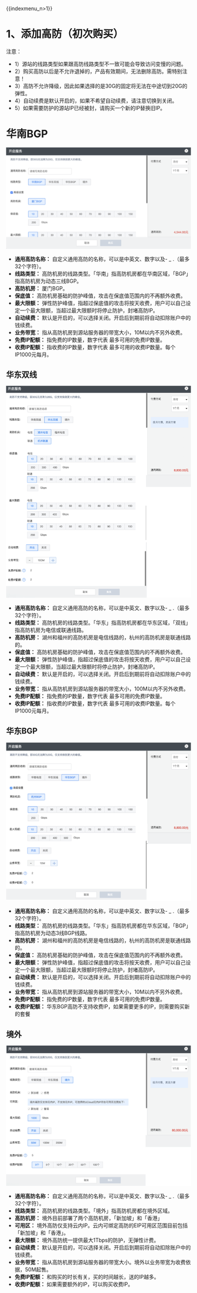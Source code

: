 {{indexmenu_n>1}}

# 1、添加高防（初次购买）

注意：

  - 1）源站的线路类型如果跟高防线路类型不一致可能会导致访问变慢的问题。
  - 2）购买高防以后是不允许退掉的，产品有效期间，无法删除高防。需特别注意！
  - 3）高防不允许降级，因此如果选择的是30G的固定将无法在中途切到20G的弹性。
  - 4）自动续费是默认开启的，如果不希望自动续费，请注意切换到关闭。
  - 5）如果需要防护的源站IP已经被封，请购买一个新的IP替换旧IP。

# 华南BGP

![](/images/opintro/华南bgp.png)

  - **通用高防名称：** 自定义通用高防的名称，可以是中英文、数字以及- \_ .（最多32个字符）。
  - **线路类型：** 高防机房的线路类型。「华南」指高防机房都在华南区域，「BGP」指高防机房为动态三线BGP。
  - **高防机房：** 厦门BGP。
  - **保底值：** 高防机房基础的防护峰值，攻击在保底值范围内的不再额外收费。
  - **最大限额：** 弹性防护峰值，指超过保底值的攻击将按天收费，用户可以自己设定一个最大限额，当超过最大限额时将停止防护，封堵高防IP。
  - **自动续费：** 默认是开启的，可以选择关闭。开启后到期前将自动扣除账户中的钱续费。
  - **业务带宽：** 指从高防机房到源站服务器的带宽大小，10M以内不另外收费。
  - **免费IP配额：** 指免费的IP数量，数字代表 最多可用的免费IP数量。
  - **收费IP配额：** 指收费的IP数量，数字代表 最多可用的收费IP数量。每个IP1000元每月。

## 华东双线

![](/images/opintro/game/华东双线.png)

  - **通用高防名称：** 自定义通用高防的名称，可以是中英文、数字以及- \_ .（最多32个字符）。
  - **线路类型：** 高防机房的线路类型。「华东」指高防机房都在华东区域，「双线」指高防机房为电信或联通线路。
  - **高防机房：** 湖州和福州的高防机房是电信线路的，杭州的高防机房是联通线路的。
  - **保底值：** 高防机房基础的防护峰值，攻击在保底值范围内的不再额外收费。
  - **最大限额：** 弹性防护峰值，指超过保底值的攻击将按天收费，用户可以自己设定一个最大限额，当超过最大限额时将停止防护，封堵高防IP。
  - **自动续费：** 默认是开启的，可以选择关闭。开启后到期前将自动扣除账户中的钱续费。
  - **业务带宽：** 指从高防机房到源站服务器的带宽大小，100M以内不另外收费。
  - **免费IP配额：** 指免费的IP数量，数字代表 最多可用的免费IP数量。
  - **收费IP配额：** 指收费的IP数量，数字代表 最多可用的收费IP数量。每个IP1000元每月。

## 华东BGP

![](/images/opintro/华东bgp.png)

  - **通用高防名称：** 自定义通用高防的名称，可以是中英文、数字以及- \_ .（最多32个字符）。
  - **线路类型：** 高防机房的线路类型。「华东」指高防机房都在华东区域，「BGP」指高防机房为动态3线BGP线路。
  - **高防机房：** 湖州和福州的高防机房是电信线路的，杭州的高防机房是联通线路的。
  - **保底值：** 高防机房基础的防护峰值，攻击在保底值范围内的不再额外收费。
  - **最大限额：** 弹性防护峰值，指超过保底值的攻击将按天收费，用户可以自己设定一个最大限额，当超过最大限额时将停止防护，封堵高防IP。
  - **自动续费：** 默认是开启的，可以选择关闭。开启后到期前将自动扣除账户中的钱续费。
  - **业务带宽：** 指从高防机房到源站服务器的带宽大小，10M以内不另外收费。
  - **免费IP配额：** 指免费的IP数量，数字代表 最多可用的免费IP数量。
  - **收费IP配额：** <wrap em>华东BGP高防不支持收费IP，如果需要更多的IP，则需要购买新的套餐</wrap>

## 境外

![](/images/opintro/game/境外.png)

  - **通用高防名称：** 自定义通用高防的名称，可以是中英文、数字以及- \_ .（最多32个字符）。
  - **线路类型：** 高防机房的线路类型。「境外」指高防机房都在境外区域。
  - **高防机房：** 境外目前部署了两个高防机房，「新加坡」和「香港」
  - **可用区：** <wrap
    em>境外高防仅支持云内IP。</wrap>云内可绑定高防的EIP可用区范围目前包括「新加坡」和「香港」。
  - **最大限额：** 境外高防统一提供最大1Tbps的防护，无弹性计费。
  - **自动续费：** 默认是开启的，可以选择关闭。开启后到期前将自动扣除账户中的钱续费。
  - **业务带宽：** 指从高防机房到源站服务器的带宽大小。境外以业务带宽为收费依据，50M起售。
  - **免费IP配额：** 和购买的时长有关，买的时间越长，送的IP越多。
  - **收费IP配额：** 如果需要额外的IP，可以购买收费IP。
